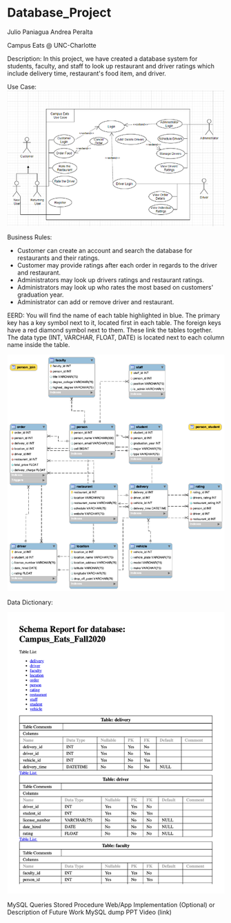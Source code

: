 # Database_Project
Julio Paniagua Andrea Peralta

Campus Eats @ UNC-Charlotte

Description:
In this project, we have created a database system for students, faculty, and staff to look up restaurant and driver ratings which include delivery time, restaurant's food item, and driver. 

Use Case:
![Use Case](https://github.com/jpaniag2/Database_Project/blob/main/Use%20Case%20-%20%20Database%20Project.PNG)

Business Rules:
- Customer can create an account and search the database for restaurants and their ratings.
- Customer may provide ratings after each order in regards to the driver and restaurant. 
- Administrators may look up drivers ratings and restaurant ratings. 
- Administrators may look up who rates the most based on customers' graduation year.
- Administrator can add or remove driver and restaurant.

EERD:
You will find the name of each table highlighted in blue. The primary key has a key symbol next to it, located first in each table. The foreign keys have a red diamond symbol next to them. These link the tables together. The data type (INT, VARCHAR, FLOAT, DATE) is located next to each column name inside the table.

![EERD](https://github.com/jpaniag2/Database_Project/blob/main/Campus_Eats_EERD.png)

Data Dictionary:

![Data](https://github.com/jpaniag2/Database_Project/blob/main/DataDictionary_Deliverable3.png)


MySQL Queries
Stored Procedure
Web/App Implementation (Optional) or Description of Future Work
MySQL dump
PPT Video (link)
